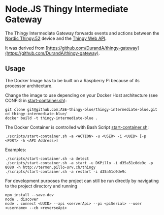# Node.JS Thingy Intermediate Gateway

The Thingy Intermediate Gateway forwards events and
actions between the [Nordic Thingy:52](http://www.nordicsemi.com/thingy) device and the [Thingy Web API](https://github.com/ASE-thingy-blue/thingy-api-blue).

It was derived from [https://github.com/DurandA/thingy-gateway](https://github.com/DurandA/thingy-gateway).

## Usage

The Docker Image has to be built on a Raspberry Pi because of its processor architecture.

Change the image to use depending on your Docker Host architecture (see CONFIG in [start-container.sh](https://github.com/ASE-thingy-blue/thingy-intermediate-blue/blob/master/scripts/start-container.sh)):
        
    git clone git@github.com:ASE-thingy-blue/thingy-intermediate-blue.git
    cd thingy-intermediate-blue/
    docker build -t thingy-intermediate-blue .

The Docker Container is controlled with Bash Script [start-container.sh](https://github.com/ASE-thingy-blue/thingy-intermediate-blue/blob/master/scripts/start-container.sh):

    ./scripts/start-container.sh -a <ACTION> -u <USER> -i <UUID> [-p <PORT> -h <API Address>]

Examples:

    ./scripts/start-container.sh -a detect
    ./scripts/start-container.sh -a start -u DKPillo -i d35a51c0de9c -p 8080 -h http://termon.pillo-srv.ch/thingy
    ./scripts/start-container.sh -a restart -i d35a51c0de9c

For development purposes the project can still be run directly by navigating to the project directory and running

    npm install --save-dev
    node . discover
    node . connect <UUID> --api <serverApi> --pi <piSerial> --user <username> --cb <reverseApi>
